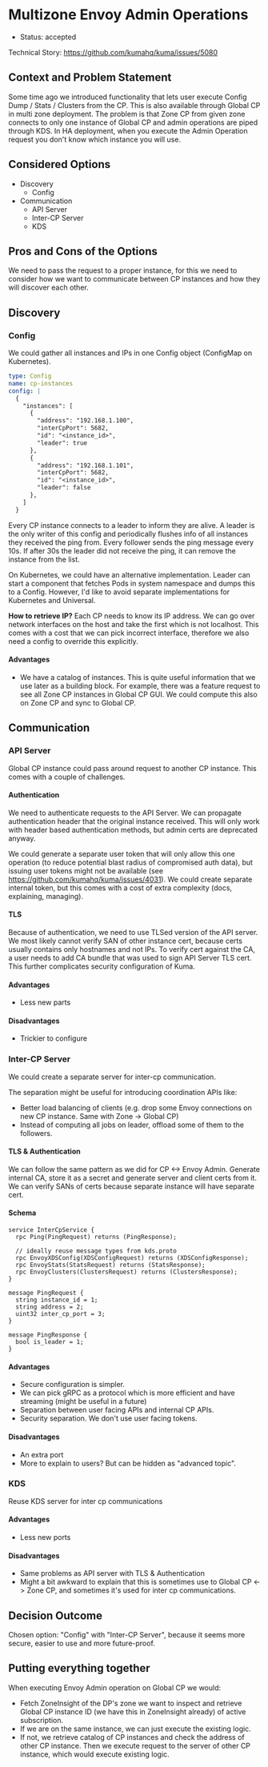 # Multizone Envoy Admin Operations

* Status: accepted

Technical Story: https://github.com/kumahq/kuma/issues/5080

## Context and Problem Statement

Some time ago we introduced functionality that lets user execute Config Dump / Stats / Clusters from the CP.
This is also available through Global CP in multi zone deployment.
The problem is that Zone CP from given zone connects to only one instance of Global CP and admin operations are piped through KDS.
In HA deployment, when you execute the Admin Operation request you don't know which instance you will use.

## Considered Options

* Discovery
  * Config
* Communication
  * API Server
  * Inter-CP Server
  * KDS

## Pros and Cons of the Options

We need to pass the request to a proper instance, for this we need to consider how we want to communicate between CP instances and how they will discover each other.

## Discovery

### Config

We could gather all instances and IPs in one Config object (ConfigMap on Kubernetes).
```yaml
type: Config
name: cp-instances
config: |
  {
    "instances": [
      {
        "address": "192.168.1.100",
        "interCpPort": 5682,
        "id": "<instance_id>",
        "leader": true
      },
      {
        "address": "192.168.1.101",
        "interCpPort": 5682,
        "id": "<instance_id>",
        "leader": false
      },
    ]
  }
```

Every CP instance connects to a leader to inform they are alive.
A leader is the only writer of this config and periodically flushes info of all instances they received the ping from.
Every follower sends the ping message every 10s. If after 30s the leader did not receive the ping, it can remove the instance from the list. 

On Kubernetes, we could have an alternative implementation. Leader can start a component that fetches Pods in system namespace and dumps this to a Config.
However, I'd like to avoid separate implementations for Kubernetes and Universal.

**How to retrieve IP?**
Each CP needs to know its IP address. We can go over network interfaces on the host and take the first which is not localhost.
This comes with a cost that we can pick incorrect interface, therefore we also need a config to override this explicitly.

#### Advantages
* We have a catalog of instances. This is quite useful information that we use later as a building block.
  For example, there was a feature request to see all Zone CP instances in Global CP GUI. We could compute this also on Zone CP and sync to Global CP.

## Communication

### API Server

Global CP instance could pass around request to another CP instance. This comes with a couple of challenges.

#### Authentication
We need to authenticate requests to the API Server. We can propagate authentication header that the original instance received.
This will only work with header based authentication methods, but admin certs are deprecated anyway.

We could generate a separate user token that will only allow this one operation (to reduce potential blast radius of compromised auth data), but issuing user tokens might not be available (see https://github.com/kumahq/kuma/issues/4031).
We could create separate internal token, but this comes with a cost of extra complexity (docs, explaining, managing).

#### TLS
Because of authentication, we need to use TLSed version of the API server.
We most likely cannot verify SAN of other instance cert, because certs usually contains only hostnames and not IPs.
To verify cert against the CA, a user needs to add CA bundle that was used to sign API Server TLS cert.
This further complicates security configuration of Kuma.

#### Advantages
* Less new parts

#### Disadvantages
* Trickier to configure

### Inter-CP Server

We could create a separate server for inter-cp communication.

The separation might be useful for introducing coordination APIs like:
* Better load balancing of clients (e.g. drop some Envoy connections on new CP instance. Same with Zone -> Global CP)
* Instead of computing all jobs on leader, offload some of them to the followers.

#### TLS & Authentication

We can follow the same pattern as we did for CP <-> Envoy Admin.
Generate internal CA, store it as a secret and generate server and client certs from it.
We can verify SANs of certs because separate instance will have separate cert.

#### Schema

```grpc
service InterCpService {
  rpc Ping(PingRequest) returns (PingResponse);

  // ideally reuse message types from kds.proto
  rpc EnvoyXDSConfig(XDSConfigRequest) returns (XDSConfigResponse);
  rpc EnvoyStats(StatsRequest) returns (StatsResponse);
  rpc EnvoyClusters(ClustersRequest) returns (ClustersResponse);
}

message PingRequest {
  string instance_id = 1;
  string address = 2;
  uint32 inter_cp_port = 3;
}

message PingResponse {
  bool is_leader = 1;
}
```

#### Advantages
* Secure configuration is simpler.
* We can pick gRPC as a protocol which is more efficient and have streaming (might be useful in a future)
* Separation between user facing APIs and internal CP APIs.
* Security separation. We don't use user facing tokens.

#### Disadvantages
* An extra port
* More to explain to users? But can be hidden as "advanced topic".

### KDS

Reuse KDS server for inter cp communications

#### Advantages
* Less new ports

#### Disadvantages
* Same problems as API server with TLS & Authentication
* Might a bit awkward to explain that this is sometimes use to Global CP <-> Zone CP, and sometimes it's used for inter cp communications.

## Decision Outcome

Chosen option: "Config" with "Inter-CP Server", because it seems more secure, easier to use and more future-proof.

## Putting everything together

When executing Envoy Admin operation on Global CP we would:
* Fetch ZoneInsight of the DP's zone we want to inspect and retrieve Global CP instance ID (we have this in ZoneInsight already) of active subscription.
* If we are on the same instance, we can just execute the existing logic.
* If not, we retrieve catalog of CP instances and check the address of other CP instance. Then we execute request to the server of other CP instance, which would execute existing logic.
